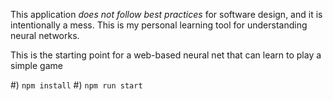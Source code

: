This application *does not follow best practices* for software design, and it is intentionally a mess. This is my personal learning tool for understanding neural networks. 

This is the starting point for a web-based neural net that can learn to play a simple game

#) `npm install`
#) `npm run start`